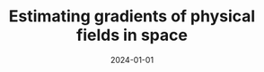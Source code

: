 ---
title: "Estimating gradients of physical fields in space"
collection: publications
permalink: /publication/Zhou2024a
date: 2024-01-01
venue: 'Ann. Geophys.'
paperurl: '/files/papers/2024/Zhou_2024 - Estimating Gradients of Physical Fields in Space.pdf'
link: 'https://doi.org/10.5194/angeo-42-17-2024'
citation: '<b>Zhou, Y.</b>, Shen, C. (2024). Estimating gradients of physical fields in space. Ann. Geophys., 42, 17--28. https://doi.org/10.5194/angeo-42-17-2024'
---